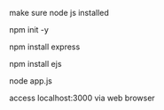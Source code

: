 make sure node js installed


npm init -y

npm install express

npm install ejs

node app.js

access localhost:3000 via web browser
